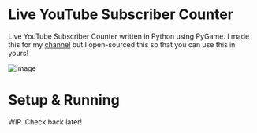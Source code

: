 # Live YouTube Subscriber Counter
Live YouTube Subscriber Counter written in Python using PyGame.
I made this for my [channel](https://youtube.com/c/yeppii) but I open-sourced this so that you can use this in yours!

![image](https://user-images.githubusercontent.com/52355164/152546514-7eb0c4f8-799f-421e-b305-87e6322f412d.png)

# Setup & Running
WIP. Check back later!
